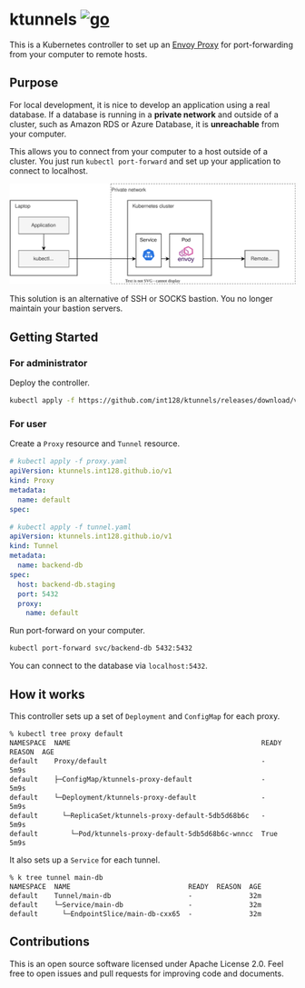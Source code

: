 # ktunnels [![go](https://github.com/int128/ktunnels/actions/workflows/go.yaml/badge.svg)](https://github.com/int128/ktunnels/actions/workflows/go.yaml)

This is a Kubernetes controller to set up an [Envoy Proxy](https://www.envoyproxy.io) for port-forwarding from your computer to remote hosts.

## Purpose

For local development, it is nice to develop an application using a real database.
If a database is running in a **private network** and outside of a cluster, such as Amazon RDS or Azure Database, it is **unreachable** from your computer.

This allows you to connect from your computer to a host outside of a cluster.
You just run `kubectl port-forward` and set up your application to connect to localhost.

![diagram](docs/diagram.svg)

This solution is an alternative of SSH or SOCKS bastion.
You no longer maintain your bastion servers.

## Getting Started

### For administrator

Deploy the controller.

```sh
kubectl apply -f https://github.com/int128/ktunnels/releases/download/v0.1.0/ktunnels.yaml
```

### For user

Create a `Proxy` resource and `Tunnel` resource.

```yaml
# kubectl apply -f proxy.yaml
apiVersion: ktunnels.int128.github.io/v1
kind: Proxy
metadata:
  name: default
spec:
```

```yaml
# kubectl apply -f tunnel.yaml
apiVersion: ktunnels.int128.github.io/v1
kind: Tunnel
metadata:
  name: backend-db
spec:
  host: backend-db.staging
  port: 5432
  proxy:
    name: default
```

Run port-forward on your computer.

```sh
kubectl port-forward svc/backend-db 5432:5432
```

You can connect to the database via `localhost:5432`.

## How it works

This controller sets up a set of `Deployment` and `ConfigMap` for each proxy.

```console
% kubectl tree proxy default
NAMESPACE  NAME                                               READY  REASON  AGE
default    Proxy/default                                      -              5m9s
default    ├─ConfigMap/ktunnels-proxy-default                 -              5m9s
default    └─Deployment/ktunnels-proxy-default                -              5m9s
default      └─ReplicaSet/ktunnels-proxy-default-5db5d68b6c   -              5m9s
default        └─Pod/ktunnels-proxy-default-5db5d68b6c-wnncc  True           5m9s
```

It also sets up a `Service` for each tunnel.

```console
% k tree tunnel main-db
NAMESPACE  NAME                             READY  REASON  AGE
default    Tunnel/main-db                   -              32m
default    └─Service/main-db                -              32m
default      └─EndpointSlice/main-db-cxx65  -              32m
```

## Contributions

This is an open source software licensed under Apache License 2.0.
Feel free to open issues and pull requests for improving code and documents.
